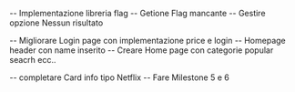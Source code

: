 -- Implementazione libreria flag 
-- Getione Flag mancante 
-- Gestire opzione Nessun risultato 
<!-- -- Trasformare ricerca tipo ajax (domanda) -->
<!-- -- Sistemare quadratura immagini (domanda) -->
-- Migliorare Login page con implementazione price e login 
-- Homepage header con name inserito
-- Creare Home page con categorie popular seacrh ecc..
<!-- -- Sistemare effetto hover item (domanda) -->
-- completare Card info tipo Netflix
-- Fare Milestone 5 e 6